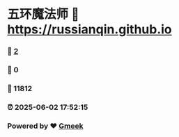 # 五环魔法师 :link: https://russianqin.github.io 
### :page_facing_up: [2](https://russianqin.github.io/tag.html) 
### :speech_balloon: 0 
### :hibiscus: 11812 
### :alarm_clock: 2025-06-02 17:52:15 
### Powered by :heart: [Gmeek](https://github.com/Meekdai/Gmeek)
